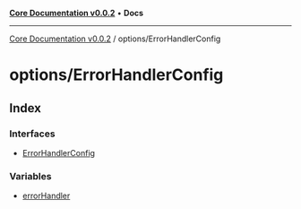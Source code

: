 [**Core Documentation v0.0.2**](../../README.md) • **Docs**

***

[Core Documentation v0.0.2](../../modules.md) / options/ErrorHandlerConfig

# options/ErrorHandlerConfig

## Index

### Interfaces

- [ErrorHandlerConfig](interfaces/ErrorHandlerConfig.md)

### Variables

- [errorHandler](variables/errorHandler.md)
